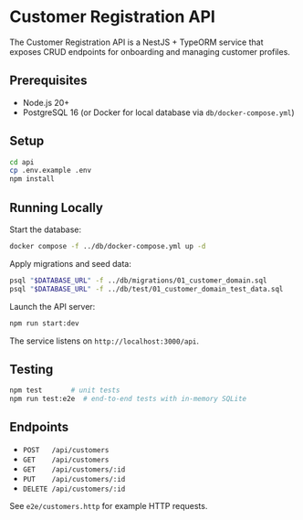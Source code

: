 # Customer Registration API

The Customer Registration API is a NestJS + TypeORM service that exposes CRUD endpoints for onboarding and managing customer profiles.

## Prerequisites

- Node.js 20+
- PostgreSQL 16 (or Docker for local database via `db/docker-compose.yml`)

## Setup

```bash
cd api
cp .env.example .env
npm install
```

## Running Locally

Start the database:
```bash
docker compose -f ../db/docker-compose.yml up -d
```

Apply migrations and seed data:
```bash
psql "$DATABASE_URL" -f ../db/migrations/01_customer_domain.sql
psql "$DATABASE_URL" -f ../db/test/01_customer_domain_test_data.sql
```

Launch the API server:
```bash
npm run start:dev
```

The service listens on `http://localhost:3000/api`.

## Testing

```bash
npm test       # unit tests
npm run test:e2e  # end-to-end tests with in-memory SQLite
```

## Endpoints

- `POST   /api/customers`
- `GET    /api/customers`
- `GET    /api/customers/:id`
- `PUT    /api/customers/:id`
- `DELETE /api/customers/:id`

See `e2e/customers.http` for example HTTP requests.
